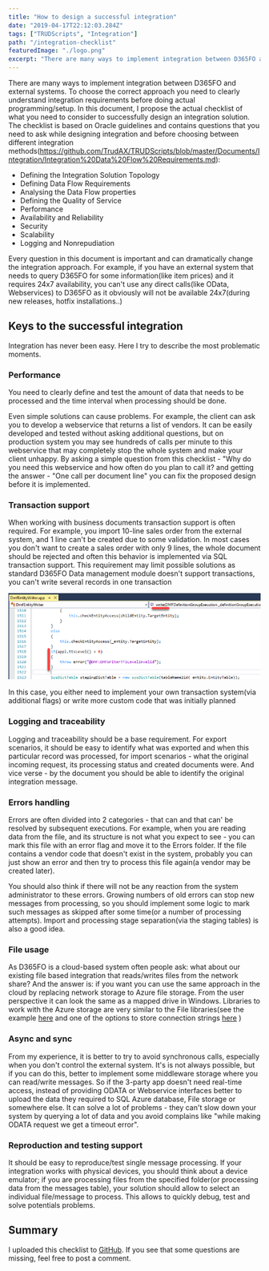 ```yaml
---
title: "How to design a successful integration"
date: "2019-04-17T22:12:03.284Z"
tags: ["TRUDScripts", "Integration"]
path: "/integration-checklist"
featuredImage: "./logo.png"
excerpt: "There are many ways to implement integration between D365FO and external systems. In this document, I propose the actual checklist of what you need to consider to successfully design an integration solution"
---
```


There are many ways to implement integration between D365FO and external systems. To choose the correct approach you need to clearly understand integration requirements before doing actual programming/setup. In this document, I propose the actual checklist of what you need to consider to successfully design an integration solution. The checklist is based on Oracle guidelines and contains questions that you need to ask while designing integration and before choosing between different integration methods(https://github.com/TrudAX/TRUDScripts/blob/master/Documents/Integration/Integration%20Data%20Flow%20Requirements.md):

- Defining the Integration Solution Topology
- Defining Data Flow Requirements
- Analysing the Data Flow properties
- Defining the Quality of Service
- Performance
- Availability and Reliability
- Security
- Scalability
- Logging and Nonrepudiation

Every question in this document is important and can dramatically change the integration approach. For example, if you have an external system that needs to query D365FO for some information(like item prices) and it requires 24x7 availability, you can't use any direct calls(like OData, Webservices) to D365FO as it obviously will not be available 24x7(during new releases, hotfix installations..)

## Keys to the successful integration

Integration has never been easy. Here I try to describe the most problematic moments.

### Performance

You need to clearly define and test the amount of data that needs to be processed and the time interval when processing should be done.

Even simple solutions can cause problems. For example, the client can ask you to develop a webservice that returns a list of vendors. It can be easily developed and tested without asking additional questions, but on production system you may see hundreds of calls per minute to this webservice that may completely stop the whole system and make your client unhappy. By asking a simple question from this checklist - "Why do you need this webservice and how often do you plan to call it? and getting the answer - "One call per document line" you can fix the proposed design before it is implemented.

### Transaction support

When working with business documents transaction support is often required. For example, you import 10-line sales order from the external system, and 1 line can't be created due to some validation. In most cases you don't want to create a sales order with only 9 lines, the whole document should be rejected and often this behavior is implemented via SQL transaction support. This requirement may limit possible solutions as standard D365FO Data management module doesn't support transactions, you can't write several records in one transaction

![](EntityWrite.png)

In this case, you either need to implement your own transaction system(via additional flags) or write more custom code that was initially planned

### Logging and traceability

Logging and traceability should be a base requirement. For export scenarios, it should be easy to identify what was exported and when this particular record was processed, for import scenarios - what the original incoming request, its processing status and created documents were. And vice verse - by the document you should be able to identify the original integration message.

### Errors handling

Errors are often divided into 2 categories - that can and that can' be resolved by subsequent executions. For example, when you are reading data from the file, and its structure is not what you expect to see - you can mark this file with an error flag and move it to the Errors folder. If the file contains a vendor code that doesn't exist in the system, probably you can just show an error and then try to process this file again(a vendor may be created later).

You should also think if there will not be any reaction from the system administrator to these errors. Growing numbers of old errors can stop new messages from processing, so you should implement some logic to mark such messages as skipped after some time(or a number of processing attempts). Import and processing stage separation(via the staging tables) is also a good idea.

### File usage

As D365FO is a cloud-based system often people ask: what about our existing file based integration that reads/writes files from the network share? And the answer is: if you want you can use the same approach in the cloud by replacing network storage to Azure file storage. From the user perspective it can look the same as a mapped drive in Windows. Libraries to work with the Azure storage are very similar to the File libraries(see the example [here](https://ievgensaxblog.wordpress.com/2017/07/16/d365fo-working-with-azure-file-storage/) and one of the options to store connection strings [here](https://www.agermark.com/2018/09/how-to-setup-azure-key-vault-with.html) )  

### Async and sync

From my experience, it is better to try to avoid synchronous calls, especially when you don't control the external system. It's is not always possible, but if you can do this, better to implement some middleware storage where you can read/write messages. So if the 3-party app doesn't need real-time access, instead of providing ODATA or Webservice interfaces better to upload the data they required to SQL Azure database, File storage or somewhere else. It can solve a lot of problems - they can't slow down your system by querying a lot of data and you avoid complains like "while making ODATA request we get a timeout error".

### Reproduction and testing support

It should be easy to reproduce/test single message processing. If your integration works with physical devices, you should think about a device emulator; if you are processing files from the specified folder(or processing data from the messages table), your solution should allow to select an individual file/message to process. This allows to quickly debug, test and solve potentials problems.

## Summary

I uploaded this checklist to [GitHub](https://github.com/TrudAX/TRUDScripts/blob/master/Documents/Integration/Integration%20Data%20Flow%20Requirements.md). If you see that some  questions are missing, feel free to post a comment.
